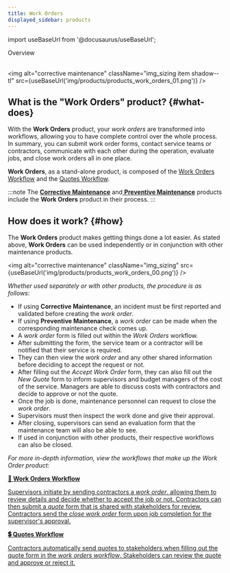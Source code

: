 ```yaml
---
title: Work Orders
displayed_sidebar: products
---
```


import useBaseUrl from '@docusaurus/useBaseUrl'; 

<span className="hero__title">Overview</span>
<br/>
<br/>

<img alt="corrective maintenance" className="img_sizing item shadow--tl" src={useBaseUrl('img/products/products_work_orders_01.png')} />
<br/>

## What is the "Work Orders" product? {#what-does}

With the **Work Orders** product, your _work orders_ are transformed into workflows, allowing you to have complete control over the whole process. In summary, you can submit work order forms, contact service teams or contractors, communicate with each other during the operation, evaluate jobs, and close work orders all in one place.

**Work Orders**, as a stand-alone product, is composed of the [Work Orders Workflow](/docs/products/workflows/work_orders/overview_intro) and the [Quotes Workflow](/docs/products/workflows/budget_management/overview). 

:::note
The [**Corrective Maintenance**](/docs/products/corrective_maintenance/cm_overview) and[ **Preventive Maintenance**](/docs/products/preventive_maintenance/pm_overview) products include the **Work Orders** product in their process.
:::

## How does it work? {#how}

The **Work Orders** product makes getting things done a lot easier. As stated above, **Work Orders** can be used independently or in conjunction with other maintenance products. 

<img alt="corrective maintenance" className="img_sizing" src={useBaseUrl('img/products/products_work_orders_00.png')} />
<br/>

_Whether used separately or with other products, the procedure is as follows:_

- If using **Corrective Maintenance**, an incident must be first reported and validated before creating the _work order_.
- If using **Preventive Maintenance**, a _work order_ can be made when the corresponding maintenance check comes up.
- A _work order_ form is filled out within the _Work Orders_ workflow.
- After submitting the form, the service team or a contractor will be notified that their service is required. 
- They can then view the _work order_ and any other shared information before deciding to accept the request or not.
- After filling out the _Accept Work Order_ form, they can also fill out the _New Quote_ form to inform supervisors and budget managers of the cost of the service. Managers are able to discuss costs with contractors and decide to approve or not the quote.
- Once the job is done, maintenance personnel can request to close the _work order_.
- Supervisors must then inspect the work done and give their approval.
- After closing, supervisors can send an evaluation form that the maintenance team will also be able to see.
- If used in conjunction with other products, their respective workflows can also be closed.


_For more in-depth information, view the workflows that make up the Work Order product:_

<div className="container">
<div className="row">

<div className="col col--12 margin-bottom--lg">
<a className="card2 padding--lg cardContainer_qNfC" href="/docs/products/workflows/work_orders/overview_intro">

<span className="hero__subtitle"><b>🧾 Work Orders Workflow</b></span> 

Supervisors initiate by sending contractors a _work order_, allowing them to review details and decide whether to accept the job or not. Contractors can then submit a _quote_ form that is shared with stakeholders for review. Contractors send the _close work order_ form upon job completion for the supervisor's approval.

</a>
</div>

<div className="col col--12 margin-bottom--lg">
<a className="card2 padding--lg cardContainer_qNfC" href="/docs/products/workflows/budget_management/overview">

<span className="hero__subtitle"><b>💲 Quotes Workflow</b></span> 

Contractors automatically send quotes to stakeholders when filling out the quote form in the _work orders workflow_. Stakeholders can review the quote and approve or reject it.

</a>
</div>

</div>
</div>
<br/>

